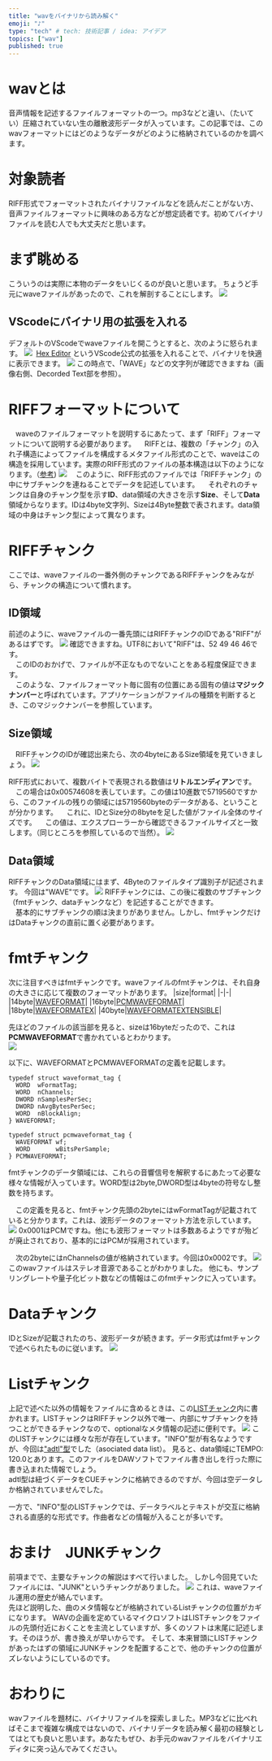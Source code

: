 ```yaml
---
title: "wavをバイナリから読み解く"
emoji: "♪"
type: "tech" # tech: 技術記事 / idea: アイデア
topics: ["wav"]
published: true
---
```

# wavとは
音声情報を記述するファイルフォーマットの一つ。mp3などと違い、（たいてい）圧縮されていない生の離散波形データが入っています。この記事では、このwavフォーマットにはどのようなデータがどのように格納されているのかを調べます。
# 対象読者
RIFF形式でフォーマットされたバイナリファイルなどを読んだことがない方、音声ファイルフォーマットに興味のある方などが想定読者です。初めてバイナリファイルを読む人でも大丈夫だと思います。
# まず眺める
こういうのは実際に本物のデータをいじくるのが良いと思います。
ちょうど手元にwaveファイルがあったので、これを解剖することにします。
![](/images/85924cd74c8c8f/2022-06-19-15-13-00.png)
## VScodeにバイナリ用の拡張を入れる
デフォルトのVScodeでwaveファイルを開こうとすると、次のように怒られます。
![](/images/85924cd74c8c8f/2022-06-18-20-08-17.png)
​
[Hex Editor](https://marketplace.visualstudio.com/items?itemName=ms-vscode.hexeditor) というVScode公式の拡張を入れることで、バイナリを快適に表示できます。
![](/images/85924cd74c8c8f/2022-06-18-20-08-35.png)
この時点で、「WAVE」などの文字列が確認できますね（画像右側、Decorded Text部を参照）。
# RIFFフォーマットについて
　waveのファイルフォーマットを説明するにあたって、まず「RIFF」フォーマットについて説明する必要があります。
　RIFFとは、複数の「チャンク」の入れ子構造によってファイルを構成するメタファイル形式のことで、waveはこの構造を採用しています。実際のRIFF形式のファイルの基本構造は以下のようになります。（[参考](https://johnloomis.org/cpe102/asgn/asgn1/riff.html))
![](/images/85924cd74c8c8f/2022-06-18-20-10-09.png)
　このように、RIFF形式のファイルでは「RIFFチャンク」の中にサブチャンクを連ねることでデータを記述しています。
　それぞれのチャンクは自身のチャンク型を示す**ID**、data領域の大きさを示す**Size**、そして**Data**領域からなります。IDは4byte文字列、Sizeは4Byte整数で表されます。data領域の中身はチャンク型によって異なります。

# RIFFチャンク
ここでは、waveファイルの一番外側のチャンクであるRIFFチャンクをみながら、チャンクの構造について慣れます。
## ID領域
前述のように、waveファイルの一番先頭にはRIFFチャンクのIDである"RIFF"があるはずです。
![](/images/85924cd74c8c8f/2022-06-18-20-11-39.png)
確認できますね。UTF8において"RIFF"は、52 49 46 46です。  
　このIDのおかげで、ファイルが不正なものでないことをある程度保証できます。  
　このような、ファイルフォーマット毎に固有の位置にある固有の値は**マジックナンバー**と呼ばれています。アプリケーションがファイルの種類を判断するとき、このマジックナンバーを参照しています。
## Size領域
　RIFFチャンクのIDが確認出来たら、次の4byteにあるSize領域を見ていきましょう。
![](/images/85924cd74c8c8f/2022-06-18-20-11-48.png)

RIFF形式において、複数バイトで表現される数値は**リトルエンディアン**です。  
　この場合は0x00574608を表しています。この値は10進数で5719560ですから、このファイルの残りの領域には5719560byteのデータがある、ということが分かります。
　これに、IDとSize分の8byteを足した値がファイル全体のサイズです。
　この値は、エクスプローラーから確認できるファイルサイズと一致します。（同じところを参照しているので当然）。
![](/images/85924cd74c8c8f/2022-06-18-20-12-00.png)
​
## Data領域
RIFFチャンクのData領域にはまず、4Byteのファイルタイプ識別子が記述されます。
今回は"WAVE"です。
![](/images/85924cd74c8c8f/2022-06-18-20-24-10.png)
RIFFチャンクには、この後に複数のサブチャンク（fmtチャンク、dataチャンクなど）を記述することができます。  
　基本的にサブチャンクの順は決まりがありません。しかし、fmtチャンクだけはDataチャンクの直前に置く必要があります。
# fmtチャンク
次に注目すべきはfmtチャンクです。waveファイルのfmtチャンクは、それ自身の大きさに応じて複数のフォーマットがあります。
|size|format|
|-|-|
|14byte|[WAVEFORMAT](https://docs.microsoft.com/en-us/windows/win32/api/mmreg/ns-mmreg-waveformat)|
|16byte|[PCMWAVEFORMAT](https://docs.microsoft.com/en-us/windows/win32/api/mmreg/ns-mmreg-pcmwaveformat)|
|18byte|[WAVEFORMATEX](https://docs.microsoft.com/en-us/previous-versions//ms713497%28v%3dvs.85%29)|
|40byte|[WAVEFORMATEXTENSIBLE](https://docs.microsoft.com/en-us/previous-versions//ms713496(v=vs.85))|

先ほどのファイルの該当部を見ると、sizeは16byteだったので、これは**PCMWAVEFORMAT**で書かれているとわかります。  
![](/images/85924cd74c8c8f/2022-06-18-22-38-56.png)

以下に、WAVEFORMATとPCMWAVEFORMATの定義を記載します。
```
typedef struct waveformat_tag {
  WORD  wFormatTag;
  WORD  nChannels;
  DWORD nSamplesPerSec;
  DWORD nAvgBytesPerSec;
  WORD  nBlockAlign;
} WAVEFORMAT;

typedef struct pcmwaveformat_tag {
  WAVEFORMAT wf;
  WORD       wBitsPerSample;
} PCMWAVEFORMAT;
```

fmtチャンクのデータ領域には、これらの音響信号を解釈するにあたって必要な様々な情報が入っています。WORD型は2byte,DWORD型は4byteの符号なし整数を持ちます。  
  
　この定義を見ると、fmtチャンク先頭の2byteにはwFormatTagが記載されていると分かります。これは、波形データのフォーマット方法を示しています。
![](/images/85924cd74c8c8f/2022-06-19-09-03-26.png)
0x0001はPCMですね。他にも波形フォーマットは多数あるようですが殆どが廃止されており、基本的にはPCMが採用されています。

　次の2byteにはnChannelsの値が格納されています。今回は0x0002です。
![](/images/85924cd74c8c8f/2022-06-19-09-04-12.png)
このwavファイルはステレオ音源であることがわかりました。
他にも、サンプリングレートや量子化ビット数などの情報はこのfmtチャンクに入っています。
# Dataチャンク
IDとSizeが記載されたのち、波形データが続きます。データ形式はfmtチャンクで述べられたものに従います。
![](/images/85924cd74c8c8f/2022-06-19-09-39-38.png)

# Listチャンク
上記で述べた以外の情報をファイルに含めるときは、この[LISTチャンク](https://www.recordingblogs.com/wiki/list-chunk-of-a-wave-file)内に書かれます。LISTチャンクはRIFFチャンク以外で唯一、内部にサブチャンクを持つことができるチャンクなので、optionalなメタ情報の記述に便利です。
![](/images/85924cd74c8c8f/2022-06-19-11-00-05.png)
このLISTチャンクには様々な形が存在しています。"INFO"型が有名なようですが、今回は["adtl"型](https://www.recordingblogs.com/wiki/associated-data-list-chunk-of-a-wave-file)でした（asociated data list）。
見ると、data領域にTEMPO: 120.0とあります。このファイルをDAWソフトでファイル書き出しを行った際に書き込まれた情報でしょう。  
adtl型は紐づくデータをCUEチャンクに格納できるのですが、今回は空データしか格納されていませんでした。  

一方で、"INFO"型のLISTチャンクでは、データラベルとテキストが交互に格納される直感的な形式です。作曲者などの情報が入ることが多いです。
# おまけ　JUNKチャンク
前項までで、主要なチャンクの解説はすべて行いました。
しかし今回見ていたファイルには、"JUNK"というチャンクがありました。
![](/images/85924cd74c8c8f/2022-06-19-11-32-07.png)
これは、waveファイル運用の歴史が絡んでいます。   
先ほど説明した、曲のメタ情報などが格納されているListチャンクの位置がカギになります。
WAVの企画を定めているマイクロソフトはLISTチャンクをファイルの先頭付近におくことを主流としていますが、多くのソフトは末尾に記述します。そのほうが、書き換えが早いからです。
そして、本来冒頭にLISTチャンクがあったはずの領域にJUNKチャンクを配置することで、他のチャンクの位置がズレないようにしているのです。

# おわりに
wavファイルを題材に、バイナリファイルを探索しました。MP3などに比べればそこまで複雑な構成ではないので、バイナリデータを読み解く最初の経験としてはとても良いと思います。あなたもぜひ、お手元のwavファイルをバイナリエディタに突っ込んでみてください。
